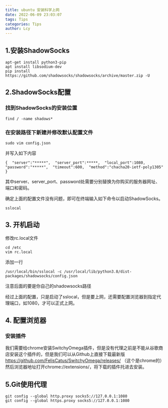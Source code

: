 ```yaml
---
title: ubuntu 安装科学上网
date: 2022-06-09 23:03:07
tags: Tips
categories: Tips
author: Lcy
---
```


## 1.安装ShadowSocks

```shell
apt-get install python3-pip
apt install libsodium-dev
pip install https://github.com/shadowsocks/shadowsocks/archive/master.zip -U
```

## 2.ShadowSocks配置

### 找到ShadowSocks的安装位置

```shell
find / -name shadows*
```

### 在安装路径下新建并修改默认配置文件

```shell
sudo vim config.json
```

并写入如下内容

```
{  "server":"*****",  "server_port":*****,  "local_port":1080,  "password":"*****",  "timeout":600,  "method":"chacha20-ietf-poly1305"  }
```

其中server、server_port、password处需要分别替换为你购买的服务器网址、端口和密码。

确定上面的配置文件没有问题，即可在终端输入如下命令以启动ShadowSocks。

```shell
sslocal
```

## 3. 开机启动

修改rc.local文件

```shell
cd /etc
vim rc.local
```

添加一行

```shell
/usr/local/bin/sslocal -c /usr/local/lib/python3.8/dist-packages/shadowsocks/config.json
```

注意后面的要是你自己的shadowsocks路径

经过上面的配置，只是启动了sslocal，但是要上网，还需要配置浏览器到指定代理端口，如1080，才可以正式上网。

## 4. 配置浏览器

### 安装插件

我们需要给chrome安装SwitchyOmega插件，但是没有代理之前是不能从谷歌商店安装这个插件的，但是我们可以从Github上直接下载最新版 https://github.com/FelisCatus/SwitchyOmega/releases/ （这个是chrome的）然后浏览器地址打开chrome://extensions/，将下载的插件托进去安装。

## 5.Git使用代理

```shell
git config --global http.proxy socks5://127.0.0.1:1080
git config --global https.proxy socks5://127.0.0.1:1080
```

